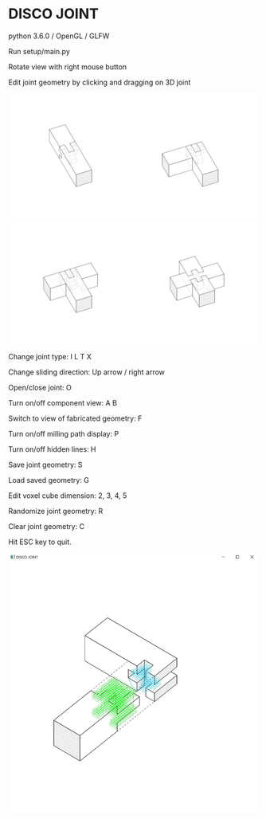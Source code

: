 # DISCO JOINT

python 3.6.0 / OpenGL / GLFW

Run setup/main.py

Rotate view with right mouse button

Edit joint geometry by clicking and dragging on 3D joint

<p float="center">
  <img src="/Screenshots/screenshot_type_I.png" width="250" />
  <img src="/Screenshots/screenshot_type_L.png" width="250" />
  <img src="/Screenshots/screenshot_type_T.png" width="250" />
  <img src="/Screenshots/screenshot_type_X.png" width="250" /> 
</p>


Change joint type: I L T X

Change sliding direction: Up arrow / right arrow

Open/close joint: O

Turn on/off component view: A B

Switch to view of fabricated geometry: F

Turn on/off milling path display: P

Turn on/off hidden lines: H

Save joint geometry: S

Load saved geometry: G

Edit voxel cube dimension: 2, 3, 4, 5

Randomize joint geometry: R

Clear joint geometry: C

Hit ESC key to quit.

![disco_joint_interface.py screenshot](Screenshot.JPG)
